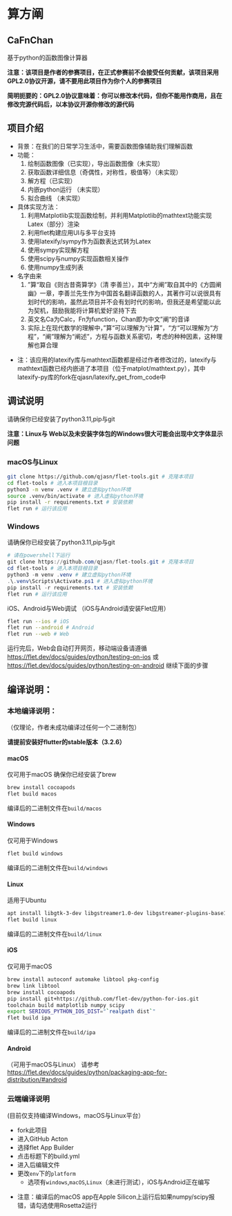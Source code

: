 # 算方阐
## CaFnChan

基于python的函数图像计算器

**注意：该项目是作者的参赛项目，在正式参赛前不会接受任何贡献，该项目采用GPL2.0协议开源，请不要用此项目作为你个人的参赛项目**

**简明扼要的：GPL2.0协议意味着：你可以修改本代码，但你不能用作商用，且在修改完源代码后，以本协议开源你修改的源代码**

## 项目介绍
- 背景：在我们的日常学习生活中，需要函数图像辅助我们理解函数
- 功能：
    1. 绘制函数图像（已实现），导出函数图像（未实现）
    2. 获取函数详细信息（奇偶性，对称性，极值等）（未实现）
    3. 解方程（已实现）
    4. 内嵌python运行 （未实现）
    5. 拟合曲线 （未实现）
- 具体实现方法：
    1. 利用Matplotlib实现函数绘制，并利用Matplotlib的mathtext功能实现Latex（部分）渲染
    2. 利用flet构建应用UI与多平台支持
    3. 使用latexify/sympy作为函数表达式转为Latex
    4. 使用sympy实现解方程
    5. 使用scipy与numpy实现函数相关操作
    6. 使用numpy生成列表
- 名字由来
    1. ”算“取自《则古昔斋算学》（清 李善兰），其中“方阐”取自其中的《方圆阐幽》一章，李善兰先生作为中国首名翻译函数的人，其著作可以说很具有划时代的影响，虽然此项目并不会有划时代的影响，但我还是希望能以此为契机，鼓励我能将计算机爱好坚持下去
    2. 英文名Ca为Calc，Fn为function，Chan即为中文”阐“的音译
    3. 实际上在现代数学的理解中，”算“可以理解为“计算”，“方“可以理解为“方程”，“阐”理解为“阐述”，方程与函数关系密切，考虑的种种因素，这种理解也算合理

* 注：该应用的latexify库与mathtext函数都是经过作者修改过的，latexify与mathtext函数已经内嵌进了本项目（位于matplot/mathtext.py），其中latexify-py库的fork在qjasn/latexify_get_from_code中

## 调试说明
请确保你已经安装了python3.11,pip与git

**注意：Linux与 Web以及未安装字体包的Windows很大可能会出现中文字体显示问题**

### macOS与Linux
``` bash
git clone https://github.com/qjasn/flet-tools.git # 克隆本项目
cd flet-tools # 进入本项目根目录
python3 -m venv .venv # 建立虚拟python环境
source .venv/bin/activate # 进入虚拟python环境
pip install -r requirements.txt # 安装依赖
flet run # 运行该应用
```

### Windows

请确保你已经安装了python3.11,pip与git

``` powershell
# 请在powershell下运行
git clone https://github.com/qjasn/flet-tools.git # 克隆本项目
cd flet-tools # 进入本项目根目录
python3 -m venv .venv # 建立虚拟python环境
.\.venv\Scripts\Activate.ps1 # 进入虚拟python环境
pip install -r requirements.txt # 安装依赖
flet run # 运行该应用
```

iOS、Android与Web调试
（iOS与Android请安装Flet应用）
``` bash
flet run --ios # iOS
flet run --android # Android
flet run --web # Web
```
运行完后，Web会自动打开网页，移动端设备请遵循 https://flet.dev/docs/guides/python/testing-on-ios 或 https://flet.dev/docs/guides/python/testing-on-android 继续下面的步骤

## 编译说明：

### 本地编译说明：
（仅理论，作者未成功编译过任何一个二进制包）

**请提前安装好flutter的stable版本（3.2.6）**

#### macOS
仅可用于macOS
确保你已经安装了brew
``` bash
brew install cocoapods
flet build macos
```
编译后的二进制文件在`build/macos`

#### Windows
仅可用于Windows
``` powershell
flet build windows
```
编译后的二进制文件在`build/windows`

#### Linux
适用于Ubuntu
``` bash
apt install libgtk-3-dev libgstreamer1.0-dev libgstreamer-plugins-base1.0-dev
flet build linux
```
编译后的二进制文件在`build/linux`

#### iOS
仅可用于macOS
``` bash
brew install autoconf automake libtool pkg-config
brew link libtool
brew install cocoapods
pip install git+https://github.com/flet-dev/python-for-ios.git
toolchain build matplotlib numpy scipy
export SERIOUS_PYTHON_IOS_DIST="`realpath dist`"
flet build ipa
```
编译后的二进制文件在`build/ipa`

#### Android
（可用于macOS与Linux）
请参考 https://flet.dev/docs/guides/python/packaging-app-for-distribution/#android

### 云端编译说明
(目前仅支持编译Windows，macOS与Linux平台）
- fork此项目
- 进入GitHub Acton
- 选择flet App Builder
- 点击标题下的build.yml
- 进入后编辑文件
- 更改`env`下的`platform`
  - 选项有`windows`,`macOS`,`Linux`（未进行测试），iOS与Android正在编写

* 注意：编译后的macOS app在Apple Silicon上运行后如果numpy/scipy报错，请勾选使用Rosetta2运行
